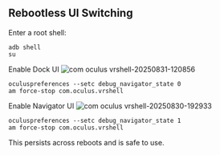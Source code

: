 ## Rebootless UI Switching

Enter a root shell:

```
adb shell
su
```

Enable Dock UI
![com oculus vrshell-20250831-120856](https://github.com/user-attachments/assets/535fd9f1-a420-4ea7-a94b-c64dcdce324f)

```
oculuspreferences --setc debug_navigator_state 0
am force-stop com.oculus.vrshell
```

Enable Navigator UI
![com oculus vrshell-20250830-192933](https://github.com/user-attachments/assets/817d9256-e9ab-4c66-8efe-afb32359434b)

```
oculuspreferences --setc debug_navigator_state 1
am force-stop com.oculus.vrshell
```
This persists across reboots and is safe to use.

